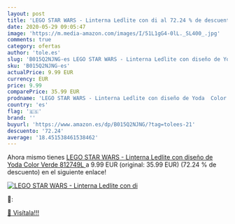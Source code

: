 ```yaml
---
layout: post
title: 'LEGO STAR WARS - Linterna Ledlite con di al 72.24 % de descuento'
date: 2020-05-29 09:05:47
image: 'https://m.media-amazon.com/images/I/51L1gG4-0lL._SL400_.jpg'
comments: true
category: ofertas
author: 'tole.es'
slug: 'B015Q2NJNG-es LEGO STAR WARS - Linterna Ledlite con diseño de Yoda Color...'
sku: 'B015Q2NJNG-es'
actualPrice: 9.99 EUR
currency: EUR
price: 9.99
comparePrice: 35.99 EUR
prodname: 'LEGO STAR WARS - Linterna Ledlite con diseño de Yoda  Color Verde  812749L '
country: 'es'
flag: '🇪🇸'
brand: ''
buyurl: 'https://www.amazon.es/dp/B015Q2NJNG/?tag=tolees-21'
descuento: '72.24'
average: '18.451538461538462'
---
```


Ahora mismo tienes [LEGO STAR WARS - Linterna Ledlite con diseño de Yoda  Color Verde  812749L ](https://www.amazon.es/dp/B015Q2NJNG/?tag=tolees-21) a 9.99 EUR (original: 35.99 EUR) (72.24 %  de descuento) en el siguiente enlace!

[![LEGO STAR WARS - Linterna Ledlite con di](https://m.media-amazon.com/images/I/51L1gG4-0lL._SL400_.jpg)](https://www.amazon.es/dp/B015Q2NJNG/?tag=tolees-21)

🔎:


[🛒 Visítala!!!](https://www.amazon.es/dp/B015Q2NJNG/?tag=tolees-21)
